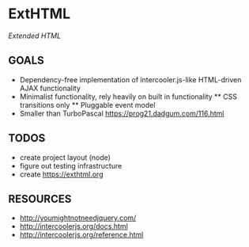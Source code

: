 # <X/> ExtHTML 
*Extended HTML*

## GOALS

* Dependency-free implementation of intercooler.js-like HTML-driven AJAX functionality
* Minimalist functionality, rely heavily on built in functionality
** CSS transitions only
** Pluggable event model
* Smaller than TurboPascal https://prog21.dadgum.com/116.html

## TODOS

* create project layout (node)
* figure out testing infrastructure
* create https://exthtml.org

## RESOURCES

* http://youmightnotneedjquery.com/
* http://intercoolerjs.org/docs.html
* http://intercoolerjs.org/reference.html

